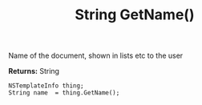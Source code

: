 ﻿---
uid: crmscript_ref_NSTemplateInfo_GetName
title: String GetName()
intellisense: NSTemplateInfo.GetName
keywords: NSTemplateInfo, GetName
so.topic: reference
---

Name of the document, shown in lists etc to the user

**Returns:** String


```crmscript
NSTemplateInfo thing;
String name  = thing.GetName();
```


